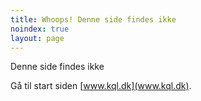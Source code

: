 ```yaml
---
title: Whoops! Denne side findes ikke
noindex: true
layout: page
---
```


Denne side findes ikke

Gå til start siden [www.kql.dk](www.kql.dk).